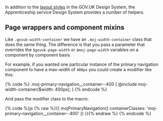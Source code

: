 In addition to the [layout styles](https://design-system.service.gov.uk/styles/layout) in the GOV.UK Design System, the Apprenticeship service Design System provides a number of helpers.

## Page wrappers and component mixins

Like `.govuk-width-container` we have an `.moj-width-container` class that does the same thing. The difference is that you pass a parameter that overrides the `$govuk-page-width` or `$moj-page-width` variables on a component by component basis.

For example, if you wanted one particular instance of the primary navigation component to have a max-width of `400px` you could create a modifier like this:

{% code %}
.moj-primary-navigation__container--400 {
  @include moj-width-container($width: 400px);
}
{% endcode %}

And pass the modifier class to the macro:

{% code %}js
{% raw %}{{ mojPrimaryNavigation({
  containerClasses: 'moj-primary-navigation__container--400'
}) }}{% endraw %}
{% endcode %}
